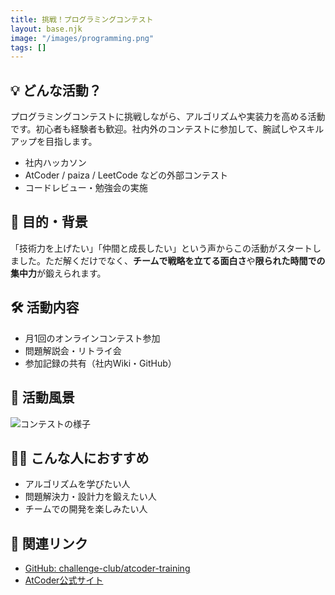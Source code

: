```yaml
---
title: 挑戦！プログラミングコンテスト
layout: base.njk
image: "/images/programming.png"
tags: []
---
```



## 💡 どんな活動？

プログラミングコンテストに挑戦しながら、アルゴリズムや実装力を高める活動です。初心者も経験者も歓迎。社内外のコンテストに参加して、腕試しやスキルアップを目指します。

- 社内ハッカソン
- AtCoder / paiza / LeetCode などの外部コンテスト
- コードレビュー・勉強会の実施

## 🚀 目的・背景

「技術力を上げたい」「仲間と成長したい」という声からこの活動がスタートしました。ただ解くだけでなく、**チームで戦略を立てる面白さ**や**限られた時間での集中力**が鍛えられます。

## 🛠 活動内容

- 月1回のオンラインコンテスト参加
- 問題解説会・リトライ会
- 参加記録の共有（社内Wiki・GitHub）

## 📸 活動風景

![コンテストの様子](/images/programming-contest-team.jpg)

## 🧑‍💻 こんな人におすすめ

- アルゴリズムを学びたい人
- 問題解決力・設計力を鍛えたい人
- チームでの開発を楽しみたい人

## 🔗 関連リンク

- [GitHub: challenge-club/atcoder-training](https://github.com/ChallengeClub/atcoder-training)
- [AtCoder公式サイト](https://atcoder.jp/)
